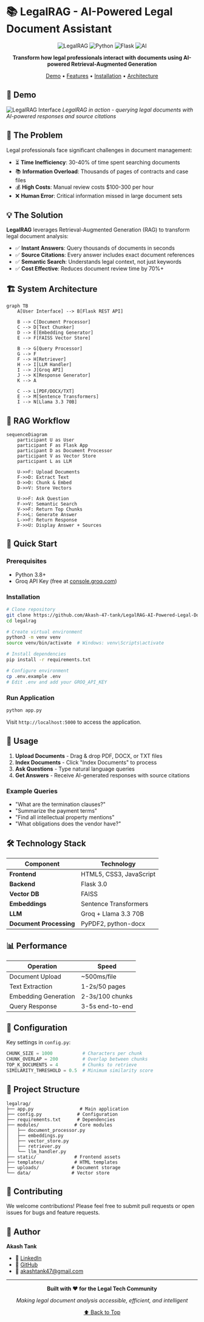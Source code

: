 # 📚 LegalRAG - AI-Powered Legal Document Assistant

<div align="center">

![LegalRAG](https://img.shields.io/badge/RAG-Legal%20Tech-blue?style=for-the-badge&logo=law)
![Python](https://img.shields.io/badge/Python-3.8+-green?style=for-the-badge&logo=python)
![Flask](https://img.shields.io/badge/Flask-3.0-black?style=for-the-badge&logo=flask)
![AI](https://img.shields.io/badge/AI-Enhanced-orange?style=for-the-badge&logo=ai)

**Transform how legal professionals interact with documents using AI-powered Retrieval-Augmented Generation**

[Demo](#-demo) • [Features](#-features) • [Installation](#-installation) • [Architecture](#-architecture)

</div>

## 📸 Demo

![LegalRAG Interface](screenshots/Final_Output.png)
*LegalRAG in action - querying legal documents with AI-powered responses and source citations*

## 🎯 The Problem

Legal professionals face significant challenges in document management:

- ⏳ **Time Inefficiency**: 30-40% of time spent searching documents
- 📚 **Information Overload**: Thousands of pages of contracts and case files
- 💰 **High Costs**: Manual review costs $100-300 per hour
- ❌ **Human Error**: Critical information missed in large document sets

## 💡 The Solution

**LegalRAG** leverages Retrieval-Augmented Generation (RAG) to transform legal document analysis:

- ✅ **Instant Answers**: Query thousands of documents in seconds
- ✅ **Source Citations**: Every answer includes exact document references
- ✅ **Semantic Search**: Understands legal context, not just keywords
- ✅ **Cost Effective**: Reduces document review time by 70%+

## 🏗️ System Architecture

```mermaid
graph TB
    A[User Interface] --> B[Flask REST API]
    
    B --> C[Document Processor]
    C --> D[Text Chunker]
    D --> E[Embedding Generator]
    E --> F[FAISS Vector Store]
    
    B --> G[Query Processor]
    G --> F
    F --> H[Retriever]
    H --> I[LLM Handler]
    I --> J[Groq API]
    J --> K[Response Generator]
    K --> A
    
    C --> L[PDF/DOCX/TXT]
    E --> M[Sentence Transformers]
    I --> N[Llama 3.3 70B]
```

## 🔄 RAG Workflow

```mermaid
sequenceDiagram
    participant U as User
    participant F as Flask App
    participant D as Document Processor
    participant V as Vector Store
    participant L as LLM
    
    U->>F: Upload Documents
    F->>D: Extract Text
    D->>D: Chunk & Embed
    D->>V: Store Vectors
    
    U->>F: Ask Question
    F->>V: Semantic Search
    V->>F: Return Top Chunks
    F->>L: Generate Answer
    L->>F: Return Response
    F->>U: Display Answer + Sources
```

## 🚀 Quick Start

### Prerequisites
- Python 3.8+
- Groq API Key (free at [console.groq.com](https://console.groq.com))

### Installation

```bash
# Clone repository
git clone https://github.com/Akash-47-tank/LegalRAG-AI-Powered-Legal-Document-Assistant.git
cd legalrag

# Create virtual environment
python3 -m venv venv
source venv/bin/activate  # Windows: venv\Scripts\activate

# Install dependencies
pip install -r requirements.txt

# Configure environment
cp .env.example .env
# Edit .env and add your GROQ_API_KEY
```

### Run Application

```bash
python app.py
```
Visit `http://localhost:5000` to access the application.

## 🎯 Usage

1. **Upload Documents** - Drag & drop PDF, DOCX, or TXT files
2. **Index Documents** - Click "Index Documents" to process
3. **Ask Questions** - Type natural language queries
4. **Get Answers** - Receive AI-generated responses with source citations

### Example Queries
- "What are the termination clauses?"
- "Summarize the payment terms"
- "Find all intellectual property mentions"
- "What obligations does the vendor have?"

## 🛠️ Technology Stack

| Component | Technology |
|-----------|------------|
| **Frontend** | HTML5, CSS3, JavaScript |
| **Backend** | Flask 3.0 |
| **Vector DB** | FAISS |
| **Embeddings** | Sentence Transformers |
| **LLM** | Groq + Llama 3.3 70B |
| **Document Processing** | PyPDF2, python-docx |

## 📊 Performance

| Operation | Speed |
|-----------|-------|
| Document Upload | ~500ms/file |
| Text Extraction | 1-2s/50 pages |
| Embedding Generation | 2-3s/100 chunks |
| Query Response | 3-5s end-to-end |

## 🔧 Configuration

Key settings in `config.py`:

```python
CHUNK_SIZE = 1000           # Characters per chunk
CHUNK_OVERLAP = 200         # Overlap between chunks
TOP_K_DOCUMENTS = 4         # Chunks to retrieve
SIMILARITY_THRESHOLD = 0.5  # Minimum similarity score
```

## 📁 Project Structure

```
legalrag/
├── app.py                 # Main application
├── config.py             # Configuration
├── requirements.txt      # Dependencies
├── modules/             # Core modules
│   ├── document_processor.py
│   ├── embeddings.py
│   ├── vector_store.py
│   ├── retriever.py
│   └── llm_handler.py
├── static/              # Frontend assets
├── templates/           # HTML templates
├── uploads/            # Document storage
└── data/               # Vector store
```

## 🤝 Contributing

We welcome contributions! Please feel free to submit pull requests or open issues for bugs and feature requests.

## 👤 Author

**Akash Tank**  
- 💼 [LinkedIn](https://www.linkedin.com/in/aakashtank/)
- 🐙 [GitHub](https://github.com/Akash-47-tank)
- 📧 akashtank47@gmail.com

---

<div align="center">

**Built with ❤️ for the Legal Tech Community**

*Making legal document analysis accessible, efficient, and intelligent*

[⬆ Back to Top](#-legalrag---ai-powered-legal-document-assistant)

</div>
